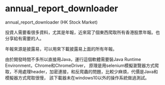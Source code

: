 # annual_report_downloader
annual_report_downloader (HK Stock Market)

投資人需要看很多資料，尤其是年報，近來寫了個東西爬取所有香港股票年報。也分享給有需要的人。

年報來源是披露易，可以用來下載披露易上面的所有年報。

由於開發時間不多所以直接用Java，運行這個軟體需要裝Java Runtime Environment，Chrome和ChromeDriver， 
原理是用selenium模擬瀏覽器方式爬取，不用處理header，加密連接，和反爬蟲的問題，比較少麻煩，代價是Java和模擬器方式爬取很慢，
該下載器未在windows10以外的操作系統做過測試。
